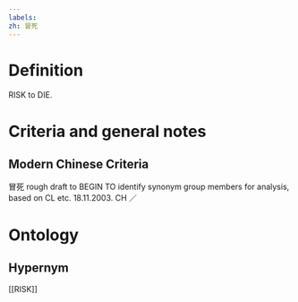 ```yaml
---
labels: 
zh: 冒死
---
```


# Definition
RISK to DIE.
# Criteria and general notes
## Modern Chinese Criteria
冒死
rough draft to BEGIN TO identify synonym group members for analysis, based on CL etc. 18.11.2003. CH ／
# Ontology

## Hypernym
[[RISK]]